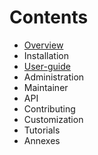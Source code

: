# Contents

* [Overview](overview/index.md)
* Installation
* [User-guide](user-guide/index.md)
* Administration
* Maintainer
* API
* Contributing
* Customization
* Tutorials
* Annexes
